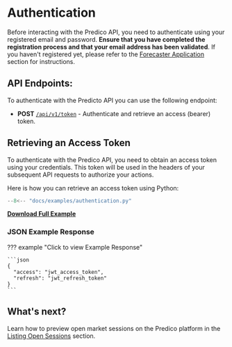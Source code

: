 # Authentication

Before interacting with the Predico API, you need to authenticate using your registered email and password.
**Ensure that you have completed the registration process and that your email address has been validated**. 
If you haven't registered yet, please refer to the [Forecaster Application](application.md) section for instructions.


## API Endpoints:

To authenticate with the Predicto API you can use the following endpoint:

- **POST** [`/api/v1/token`](https://127.0.0.1/redoc/#tag/token/operation/token_create) - Authenticate and retrieve an access (bearer) token.


## Retrieving an Access Token

To authenticate with the Predico API, you need to obtain an access token using your credentials. This token will be used in the headers of your subsequent API requests to authorize your actions.

Here is how you can retrieve an access token using Python:

```python title="authentication.py"
--8<-- "docs/examples/authentication.py"
```

<a href="../examples/authentication.py" download="authentication.py"><b>Download Full Example</b></a>

### JSON Example Response 
??? example "Click to view Example Response"

    ```json
    {
      "access": "jwt_access_token",
      "refresh": "jwt_refresh_token"
    }
    ```

## What's next?

Learn how to preview open market sessions on the Predico platform in the [Listing Open Sessions](listing_open_sessions.md) section.
